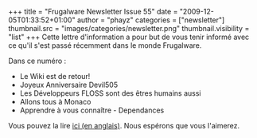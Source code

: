 +++
title = "Frugalware Newsletter Issue 55"
date = "2009-12-05T01:33:52+01:00"
author = "phayz"
categories = ["newsletter"]
thumbnail.src = "images/categories/newsletter.png"
thumbnail.visibility = "list"
+++
Cette lettre d'information a pour but de vous tenir informé avec ce qu'il s'est passé récemment dans le monde Frugalware.  

 Dans ce numéro :
 * Le Wiki est de retour!
* Joyeux Anniversaire Devil505
* Les Développeurs FLOSS sont des êtres humains aussi
* Allons tous à Monaco
* Apprendre à vous connaître - Dependances


 Vous pouvez la lire [ici (en anglais)](/newsletter/55). Nous espérons que vous l'aimerez.